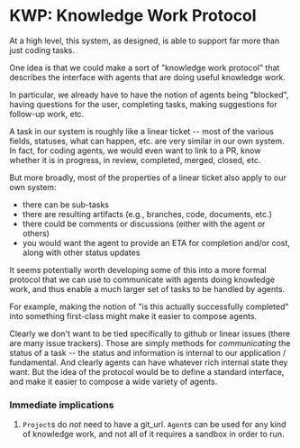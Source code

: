 # KWP: Knowledge Work Protocol

At a high level, this system, as designed, is able to support far more than just coding tasks.

One idea is that we could make a sort of "knowledge work protocol" that describes the interface with agents that are doing useful knowledge work.

In particular, we already have to have the notion of agents being "blocked", having questions for the user, completing tasks, making suggestions for follow-up work, etc.

A task in our system is roughly like a linear ticket -- most of the various fields, statuses, what can happen, etc. are very similar in our own system.
In fact, for coding agents, we would even want to link to a PR, know whether it is in progress, in review, completed, merged, closed, etc.

But more broadly, most of the properties of a linear ticket also apply to our own system:
- there can be sub-tasks
- there are resulting artifacts (e.g., branches, code, documents, etc.)
- there could be comments or discussions (either with the agent or others)
- you would want the agent to provide an ETA for completion and/or cost, along with other status updates

It seems potentially worth developing some of this into a more formal protocol that we can use to communicate with agents doing knowledge work, and thus enable a much larger set of tasks to be handled by agents.

For example, making the notion of "is this actually successfully completed" into something first-class might make it easier to compose agents.

Clearly we don't want to be tied specifically to github or linear issues (there are many issue trackers).
Those are simply methods for *communicating* the status of a task -- the status and information is internal to our application / fundamental.
And clearly agents can have whatever rich internal state they want.
But the idea of the protocol would be to define a standard interface, and make it easier to compose a wide variety of agents.

### Immediate implications

1. `Project`s do *not* need to have a git_url.  `Agent`s can be used for any kind of knowledge work, and not all of it requires a sandbox in order to run.
